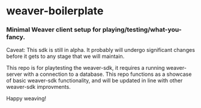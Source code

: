 # weaver-boilerplate
### Minimal Weaver client setup for playing/testing/what-you-fancy.

Caveat: This sdk is still in alpha. It probably will undergo significant changes before it gets to any stage that we will maintain.

This repo is for playtesting the weaver-sdk, it requires a running weaver-server with a connection to a database. This repo functions as a showcase of basic weaver-sdk functionality, and will be updated in line with other weaver-sdk improvments.

Happy weaving!
